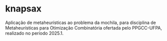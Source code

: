 # knapsax
Aplicação de metaheurísticas ao problema da mochila, para disciplina de Metaheurísticas para Otimização Combinatória ofertada pelo PPGCC-UFPA, realizado no período 2025.1.
